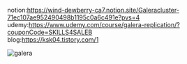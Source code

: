notion:https://wind-dewberry-ca7.notion.site/Galeracluster-71ec107ae952490498b1195c0a6c491e?pvs=4
udemy:https://www.udemy.com/course/galera-replication/?couponCode=SKILLS4SALEB <br>
blog:https://ksk04.tistory.com/1

![galera](https://github.com/user-attachments/assets/1bf97ee0-a5d5-4d5b-9cfe-9e0a83af2751)

